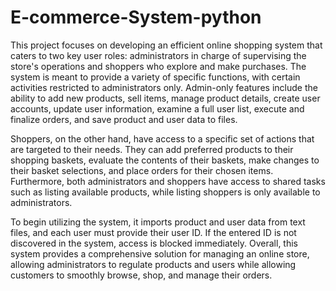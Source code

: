 # E-commerce-System-python
This project focuses on developing an efficient online shopping system that caters to two key user 
roles: administrators in charge of supervising the store's operations and shoppers who explore and 
make purchases. The system is meant to provide a variety of specific functions, with certain 
activities restricted to administrators only. Admin-only features include the ability to add new 
products, sell items, manage product details, create user accounts, update user information, 
examine a full user list, execute and finalize orders, and save product and user data to files.

Shoppers, on the other hand, have access to a specific set of actions that are targeted to their needs. 
They can add preferred products to their shopping baskets, evaluate the contents of their baskets, 
make changes to their basket selections, and place orders for their chosen items. Furthermore, both 
administrators and shoppers have access to shared tasks such as listing available products, while 
listing shoppers is only available to administrators.

To begin utilizing the system, it imports product and user data from text files, and each user must 
provide their user ID. If the entered ID is not discovered in the system, access is blocked 
immediately. Overall, this system provides a comprehensive solution for managing an online store, 
allowing administrators to regulate products and users while allowing customers to smoothly 
browse, shop, and manage their orders.
